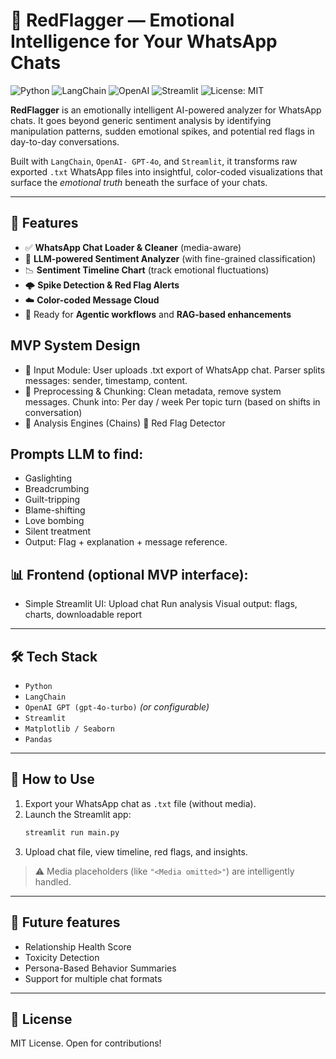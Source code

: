 # 🧠 RedFlagger — Emotional Intelligence for Your WhatsApp Chats

![Python](https://img.shields.io/badge/Python-3.10%2B-blue)
![LangChain](https://img.shields.io/badge/LangChain-0.2.x-success)
![OpenAI](https://img.shields.io/badge/OpenAI-GPT--4o--ff69b4)
![Streamlit](https://img.shields.io/badge/Streamlit-App-red)
![License: MIT](https://img.shields.io/badge/License-MIT-yellow.svg)

**RedFlagger** is an emotionally intelligent AI-powered analyzer for WhatsApp chats. It goes beyond generic sentiment analysis by identifying manipulation patterns, sudden emotional spikes, and potential red flags in day-to-day conversations.

Built with `LangChain`, `OpenAI- GPT-4o`, and `Streamlit`, it transforms raw exported `.txt` WhatsApp files into insightful, color-coded visualizations that surface the *emotional truth* beneath the surface of your chats.

---

## 🚀 Features

- ✅ **WhatsApp Chat Loader & Cleaner** (media-aware)
- 🧠 **LLM-powered Sentiment Analyzer** (with fine-grained classification)
- 📉 **Sentiment Timeline Chart** (track emotional fluctuations)
- 🌩️ **Spike Detection & Red Flag Alerts**
- ☁️ **Color-coded Message Cloud**
- 🧪 Ready for **Agentic workflows** and **RAG-based enhancements**

## MVP System Design
- 🧾 Input Module: User uploads .txt export of WhatsApp chat. Parser splits messages: sender, timestamp, content.
- 🧮 Preprocessing & Chunking: Clean metadata, remove system messages. Chunk into: Per day / week Per topic turn (based on shifts in conversation)
- 🧰 Analysis Engines (Chains) 🔴 Red Flag Detector

## Prompts LLM to find:

- Gaslighting
- Breadcrumbing
- Guilt-tripping
- Blame-shifting
- Love bombing
- Silent treatment
- Output: Flag + explanation + message reference.

## 📊 Frontend (optional MVP interface): 
- Simple Streamlit UI: Upload chat Run analysis Visual output: flags, charts, downloadable report

---

## 🛠 Tech Stack

- `Python`
- `LangChain`
- `OpenAI GPT (gpt-4o-turbo)` *(or configurable)*
- `Streamlit`
- `Matplotlib / Seaborn`
- `Pandas`

---

## 📂 How to Use

1. Export your WhatsApp chat as `.txt` file (without media).
2. Launch the Streamlit app:
   ```bash
   streamlit run main.py
   ```
3. Upload chat file, view timeline, red flags, and insights.

> ⚠️ Media placeholders (like `"<Media omitted>"`) are intelligently handled.

---

## 🤖 Future features

- Relationship Health Score
- Toxicity Detection
- Persona-Based Behavior Summaries
- Support for multiple chat formats

---

## 📄 License

MIT License. Open for contributions!
